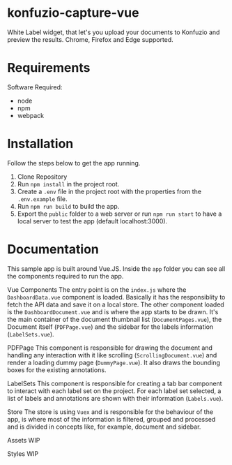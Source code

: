 # konfuzio-capture-vue

White Label widget, that let's you upload your documents to Konfuzio and preview the results. Chrome, Firefox and Edge supported.

# **Requirements**

Software Required:

- node
- npm
- webpack

# **Installation**

Follow the steps below to get the app running.

1. Clone Repository
2. Run `npm install` in the project root.
3. Create a `.env` file in the project root with the properties from the `.env.example` file.
4. Run `npm run build` to build the app.
5. Export the `public` folder to a web server or run `npm run start` to have a local server to test the app (default localhost:3000).

# **Documentation**

This sample app is built around Vue.JS. Inside the `app` folder you can see all the components required to run the app. 

Vue Components
The entry point is on the `index.js` where the `DashboardData.vue` component is loaded. Basically it has the responsiblity to fetch the API data and save it on a local store. 
The other component loaded is the `DashboardDocument.vue` and is where the app starts to be drawn. It's the main container of the document thumbnail list (`DocumentPages.vue`), the Document itself (`PDFPage.vue`) and the sidebar for the labels information (`LabelSets.vue`). 

PDFPage
This component is responsible for drawing the document and handling any interaction with it like scrolling (`ScrollingDocument.vue`) and render a loading dummy page (`DummyPage.vue`). It also draws the bounding boxes for the existing annotations.

LabelSets
This component is responsible for creating a tab bar component to interact with each label set on the project. For each label set selected, a list of labels and annotations are shown with their information (`Labels.vue`).

Store
The store is using `Vuex` and is responsible for the behaviour of the app, is where most of the information is filtered, grouped and processed and is divided in concepts like, for example, document and sidebar. 

Assets
WIP

Styles
WIP

